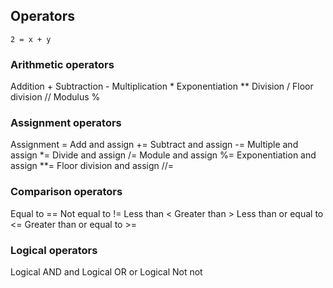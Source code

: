 ## Operators
`` 2 = x + y ``
### Arithmetic operators
Addition +
Subtraction -
Multiplication *
Exponentiation **
Division /
Floor division //
Modulus %

### Assignment operators
Assignment =
Add and assign +=
Subtract and assign -=
Multiple and assign *=
Divide and assign /=
Module and assign %=
Exponentiation and assign **=
Floor division and assign //=

### Comparison operators
Equal to ==
Not equal to !=
Less than <
Greater than >
Less than or equal to <=
Greater than or equal to >=

### Logical operators
Logical AND and
Logical OR or
Logical Not not
